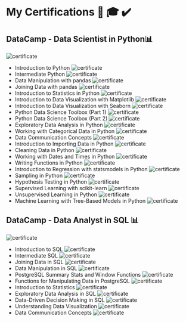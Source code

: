 # My Certifications 📜 🎓 ✔️

## DataCamp - Data Scientist in Python📊


![certificate](certifications/certificate%20(1).png)
* Introduction to Python
![certificate](certifications/certificate.png)
* Intermediate Python
![certificate](certifications/certificate1.png)
* Data Manipulation with pandas
![certificate](certifications/certificate2.png)
* Joining Data with pandas
![certificate](certifications/certificate3.png)
* Introduction to Statistics in Python
![certificate](certifications/certificate4.png)
* Introduction to Data Visualization with Matplotlib
![certificate](certifications/certificate5.png)
* Introduction to Data Visualization with Seaborn
![certificate](certifications/certificate6.png)
* Python Data Science Toolbox (Part 1)
![certificate](certifications/certificate7.png)
* Python Data Science Toolbox (Part 2)
![certificate](certifications/certificate8.png)
* Exploratory Data Analysis in Python
![certificate](certifications/certificate9.png)
* Working with Categorical Data in Python
![certificate](certifications/certificate10.png)
* Data Communication Concepts
![certificate](certifications/certificate11.png)
* Introduction to Importing Data in Python
![certificate](certifications/certificate12.png)
* Cleaning Data in Python
![certificate](certifications/certificate13.png)
* Working with Dates and Times in Python
![certificate](certifications/certificate14.png)
* Writing Functions in Python
![certificate](certifications/certificate15.png)
* Introduction to Regression with statsmodels in Python
![certificate](certifications/certificate16.png)
* Sampling in Python
![certificate](certifications/certificate17.png)
* Hypothesis Testing in Python
![certificate](certifications/certificate18.png)
* Supervised Learning with scikit-learn
![certificate](certifications/certificate19.png)
* Unsupervised Learning in Python
![certificate](certifications/certificate20.png)
* Machine Learning with Tree-Based Models in Python
![certificate](certifications/certificate21.png)



## DataCamp - Data Analyst in SQL 📊


![certificate](certifications/certificateSQL.png)
* Introduction to SQL
![certificate](certifications/certificateSQL1.png)
* Intermediate SQL
![certificate](certifications/certificateSQL2.png)
* Joining Data in SQL
![certificate](certifications/certificateSQL3.png)
* Data Manipulation in SQL
![certificate](certifications/certificateSQL4.png)
* PostgreSQL Summary Stats and Window Functions
![certificate](certifications/certificateSQL5.png)
* Functions for Manipulating Data in PostgreSQL
![certificate](certifications/certificateSQL6.png)
* Introduction to Statistics
![certificate](certifications/certificateSQL7.png)
* Exploratory Data Analysis in SQL
![certificate](certifications/certificateSQL8.png)
* Data-Driven Decision Making in SQL
![certificate](certifications/certificateSQL9.png)
* Understanding Data Visualization
![certificate](certifications/certificateSQL10.png)
* Data Communication Concepts
![certificate](certifications/certificateSQL11.png)
